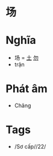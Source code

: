 # 场

# Nghĩa
* 场 = [土](土.md) [勿](勿.md)
* trận

# Phát âm
* Chǎng

# Tags
* /Sơ cấp//22/

<script>window.HANZI_FIELD='场';</script>

